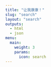 ```yaml
---
title: "让我康康！"
slug: "search"
layout: "search"
outputs:
  - html
  - json
menu:
  main:
    weight: 3
    params:
      icon: search
---
```

